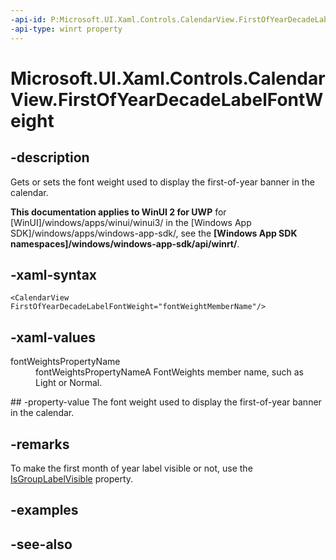 ```yaml
---
-api-id: P:Microsoft.UI.Xaml.Controls.CalendarView.FirstOfYearDecadeLabelFontWeight
-api-type: winrt property
---
```


<!-- Property syntax
public Windows.UI.Text.FontWeight FirstOfYearDecadeLabelFontWeight { get;  set; }
-->

# Microsoft.UI.Xaml.Controls.CalendarView.FirstOfYearDecadeLabelFontWeight

## -description
Gets or sets the font weight used to display the first-of-year banner in the calendar.

**This documentation applies to WinUI 2 for UWP** for [WinUI]/windows/apps/winui/winui3/ in the [Windows App SDK]/windows/apps/windows-app-sdk/, see the **[Windows App SDK namespaces]/windows/windows-app-sdk/api/winrt/**.

## -xaml-syntax
```xaml
<CalendarView FirstOfYearDecadeLabelFontWeight="fontWeightMemberName"/>
```


## -xaml-values
<dl><dt>fontWeightsPropertyName</dt><dd>fontWeightsPropertyNameA FontWeights member name, such as Light or Normal.</dd>
</dl>
## -property-value
The font weight used to display the first-of-year banner in the calendar.

## -remarks
To make the first month of year label visible or not, use the [IsGroupLabelVisible](calendarview_isgrouplabelvisible.md) property.

## -examples

## -see-also
